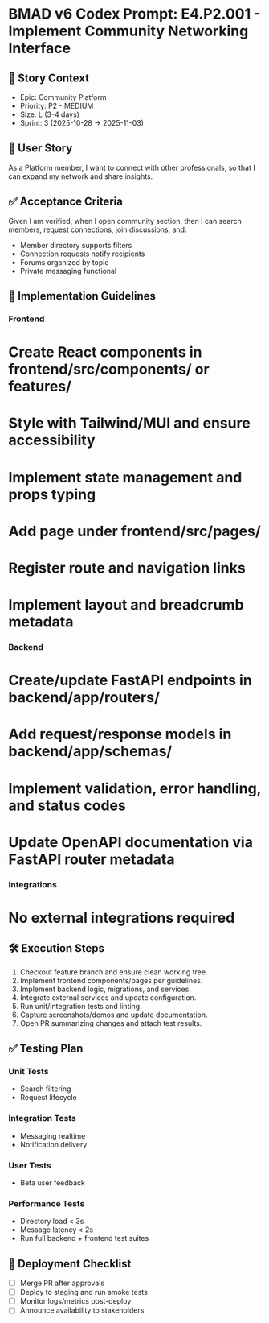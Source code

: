# BMAD v6 Codex Prompt: E4.P2.001 - Implement Community Networking Interface

## 🎯 Story Context

- Epic: Community Platform
- Priority: P2 - MEDIUM
- Size: L (3-4 days)
- Sprint: 3 (2025-10-28 → 2025-11-03)

## 👤 User Story

As a Platform member, I want to connect with other professionals, so that I can expand my network and share insights.

## ✅ Acceptance Criteria

Given I am verified, when I open community section, then I can search members, request connections, join discussions, and:

- Member directory supports filters
- Connection requests notify recipients
- Forums organized by topic
- Private messaging functional

## 🔧 Implementation Guidelines

### Frontend

# Create React components in frontend/src/components/ or features/

# Style with Tailwind/MUI and ensure accessibility

# Implement state management and props typing

# Add page under frontend/src/pages/

# Register route and navigation links

# Implement layout and breadcrumb metadata

### Backend

# Create/update FastAPI endpoints in backend/app/routers/

# Add request/response models in backend/app/schemas/

# Implement validation, error handling, and status codes

# Update OpenAPI documentation via FastAPI router metadata

### Integrations

# No external integrations required

## 🛠️ Execution Steps

1. Checkout feature branch and ensure clean working tree.
2. Implement frontend components/pages per guidelines.
3. Implement backend logic, migrations, and services.
4. Integrate external services and update configuration.
5. Run unit/integration tests and linting.
6. Capture screenshots/demos and update documentation.
7. Open PR summarizing changes and attach test results.

## ✅ Testing Plan

### Unit Tests

- Search filtering
- Request lifecycle

### Integration Tests

- Messaging realtime
- Notification delivery

### User Tests

- Beta user feedback

### Performance Tests

- Directory load < 3s
- Message latency < 2s
- Run full backend + frontend test suites

## 🚀 Deployment Checklist

- [ ] Merge PR after approvals
- [ ] Deploy to staging and run smoke tests
- [ ] Monitor logs/metrics post-deploy
- [ ] Announce availability to stakeholders
